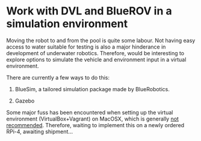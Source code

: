# Work with DVL and BlueROV in a simulation environment

Moving the robot to and from the pool is quite some labour. Not having easy access to water suitable for testing is also a major hinderance in development of underwater robotics. Therefore, would be interesting to explore options to simulate the vehicle and environment input in a virtual environment. 

There are currently a few ways to do this: 

1. BlueSim, a tailored simulation package made by BlueRobotics. 

2. Gazebo

Some major fuss has been encountered when setting up the virtual environment (VirtualBox+Vagrant) on MacOSX, which is generally [not recommended](https://ardupilot.org/dev/docs/setting-up-sitl-using-vagrant.html). Therefore, waiting to implement this on a newly ordered RPi-4, awaiting shipment...
